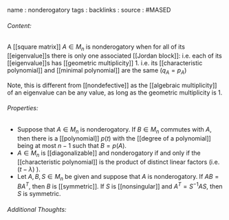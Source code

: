 name : nonderogatory
tags : 
backlinks : 
source : #MASED 

###### Content:
A [[square matrix]] $A\in M_n$ is nonderogatory when for all of its [[eigenvalue]]s there is only one associated [[Jordan block]]:
i.e. each of its [[eigenvalue]]s has [[geometric multiplicity]] 1.
i.e. its [[characteristic polynomial]] and [[minimal polynomial]] are the same ($q_A = p_A$)

Note, this is different from [[nondefective]] as the [[algebraic multiplicity]] of an eigenvalue can be any value, as long as the geometric multiplicity is 1.

###### Properties:
- Suppose that $A \in M_n$ is nonderogatory. If $B \in M_n$ commutes with $A$, then there is a [[polynomial]] $p(t)$ with the [[degree of a polynomial]] being at most $n-1$ such that $B = p(A)$.
- $A \in M_n$ is [[diagonalizable]] and nonderogatory if and only if the [[characteristic polynomial]] is the product of distinct linear factors (i.e. $(t-\lambda)$ ).
- Let $A,B,S \in M_n$ be given and suppose that $A$ is nonderogatory. If $AB = BA^T$, then $B$ is [[symmetric]]. If $S$ is [[nonsingular]] and $A^T=S^{-1}AS$, then $S$ is symmetric.

###### Additional Thoughts:
